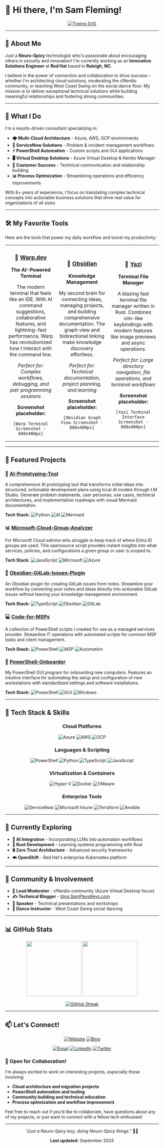 # 👋 Hi there, I'm Sam Fleming!

<div align="center">

[![Typing SVG](https://readme-typing-svg.herokuapp.com?font=Fira+Code&weight=500&size=28&pause=1000&color=2E8B57&center=true&vCenter=true&random=false&width=600&height=60&lines=Innovative+Solutions+Engineer;Multi-Cloud+Consultant;PowerShell+Enthusiast;Community+Builder)](https://git.io/typing-svg)

</div>

---

## 🚀 About Me

Just a **Neuro-Spicy** technologist who's passionate about encouraging others in security and innovation! I'm currently working as an **Innovative Solutions Engineer** at **Red Hat** based in **Raleigh, NC**.

I believe in the power of connection and collaboration to drive success – whether I'm architecting cloud solutions, moderating the r/Nerdio community, or teaching West Coast Swing on the social dance floor. My mission is to deliver exceptional technical solutions while building meaningful relationships and fostering strong communities.

---

## 💼 What I Do

I'm a results-driven consultant specializing in:

- **🌩️ Multi-Cloud Architecture** - Azure, AWS, GCP environments
- **🔧 ServiceNow Solutions** - Problem & incident management workflows  
- **⚡ PowerShell Automation** - Custom scripts and GUI applications
- **🖥️ Virtual Desktop Solutions** - Azure Virtual Desktop & Nerdio Manager
- **🎯 Customer Success** - Technical communication and relationship building
- **📊 Process Optimization** - Streamlining operations and efficiency improvements

With 6+ years of experience, I focus on translating complex technical concepts into actionable business solutions that drive real value for organizations of all sizes.

---

## 🛠️ My Favorite Tools

Here are the tools that power my daily workflow and boost my productivity:

<table>
<tr>
<td width="33%" align="center">

### 🚀 [Warp.dev](https://warp.dev)
**The AI-Powered Terminal**

The modern terminal that feels like an IDE. With AI command suggestions, collaborative features, and lightning-fast performance, Warp has revolutionized how I interact with the command line.

*Perfect for: Complex workflows, debugging, and pair programming sessions*

**Screenshot placeholder:**
```
[Warp Terminal Screenshot - 800x400px]
```

</td>
<td width="33%" align="center">

### 🧠 [Obsidian](https://obsidian.md)
**Knowledge Management**

My second brain for connecting ideas, managing projects, and building comprehensive documentation. The graph view and bidirectional linking make knowledge discovery effortless.

*Perfect for: Technical documentation, project planning, and learning*

**Screenshot placeholder:**
```
[Obsidian Graph View Screenshot - 800x400px]
```

</td>
<td width="33%" align="center">

### 📁 [Yazi](https://yazi-rs.github.io/)
**Terminal File Manager**

A blazing fast terminal file manager written in Rust. Combines vim-like keybindings with modern features like image previews and async operations.

*Perfect for: Large directory navigation, file operations, and terminal workflows*

**Screenshot placeholder:**
```
[Yazi Terminal Interface Screenshot - 800x400px]
```

</td>
</tr>
</table>

---

## 🎯 Featured Projects

### 🤖 [AI-Prototyping-Tool](https://github.com/SamPlaysKeys/AI-Prototyping-Tool)
A comprehensive AI prototyping tool that transforms initial ideas into structured, actionable development plans using local AI models through LM Studio. Generate problem statements, user personas, use cases, technical architectures, and implementation roadmaps with visual Mermaid documentation.

**Tech Stack:** ![Python](https://img.shields.io/badge/-Python-3776AB?style=flat&logo=python&logoColor=white) ![AI](https://img.shields.io/badge/-AI-FF6B6B?style=flat) ![Mermaid](https://img.shields.io/badge/-Mermaid-FF3670?style=flat&logo=mermaid&logoColor=white)

### 📊 [Microsoft-Cloud-Group-Analyzer](https://github.com/SamPlaysKeys/Microsoft-Cloud-Group-Analyzer)
For Microsoft Cloud admins who struggle to keep track of where Entra ID groups are used. This opensource script provides instant insights into what services, policies, and configurations a given group or user is scoped to.

**Tech Stack:** ![JavaScript](https://img.shields.io/badge/-JavaScript-F7DF1E?style=flat&logo=javascript&logoColor=black) ![Microsoft](https://img.shields.io/badge/-Microsoft-0078D4?style=flat&logo=microsoft&logoColor=white) ![Azure](https://img.shields.io/badge/-Azure-0078D4?style=flat&logo=microsoftazure&logoColor=white)

### 📝 [Obsidian-GitLab-Issues-Plugin](https://github.com/SamPlaysKeys/Obsidian-Gitlab-Issues-Plugin)
An Obsidian plugin for creating GitLab issues from notes. Streamline your workflow by converting your notes and ideas directly into actionable GitLab issues without leaving your knowledge management environment.

**Tech Stack:** ![TypeScript](https://img.shields.io/badge/-TypeScript-3178C6?style=flat&logo=typescript&logoColor=white) ![Obsidian](https://img.shields.io/badge/-Obsidian-7C3AED?style=flat&logo=obsidian&logoColor=white) ![GitLab](https://img.shields.io/badge/-GitLab-FC6D26?style=flat&logo=gitlab&logoColor=white)

### 💻 [Code-for-MSPs](https://github.com/SamPlaysKeys/Code-for-MSPs)
A collection of PowerShell scripts I created for use as a managed services provider. Streamline IT operations with automated scripts for common MSP tasks and client management.

**Tech Stack:** ![PowerShell](https://img.shields.io/badge/-PowerShell-5391FE?style=flat&logo=powershell&logoColor=white) ![MSP](https://img.shields.io/badge/-MSP-0066CC?style=flat) ![Automation](https://img.shields.io/badge/-Automation-28A745?style=flat)

### 🔧 [PowerShell-Onboarder](https://github.com/SamPlaysKeys/Powershell-Onboarder)
My PowerShell GUI program for onboarding new computers. Features an intuitive interface for automating the setup and configuration of new workstations with standardized settings and software installations.

**Tech Stack:** ![PowerShell](https://img.shields.io/badge/-PowerShell-5391FE?style=flat&logo=powershell&logoColor=white) ![GUI](https://img.shields.io/badge/-GUI-FF9900?style=flat) ![Windows](https://img.shields.io/badge/-Windows-0078D6?style=flat&logo=windows&logoColor=white)

---

## 🔧 Tech Stack & Skills

<div align="center">

### Cloud Platforms
![Azure](https://img.shields.io/badge/-Azure-0078D4?style=for-the-badge&logo=microsoftazure&logoColor=white)
![AWS](https://img.shields.io/badge/-AWS-FF9900?style=for-the-badge&logo=amazonaws&logoColor=white)
![GCP](https://img.shields.io/badge/-Google_Cloud-4285F4?style=for-the-badge&logo=googlecloud&logoColor=white)

### Languages & Scripting
![PowerShell](https://img.shields.io/badge/-PowerShell-5391FE?style=for-the-badge&logo=powershell&logoColor=white)
![Python](https://img.shields.io/badge/-Python-3776AB?style=for-the-badge&logo=python&logoColor=white)
![TypeScript](https://img.shields.io/badge/-TypeScript-3178C6?style=for-the-badge&logo=typescript&logoColor=white)
![JavaScript](https://img.shields.io/badge/-JavaScript-F7DF1E?style=for-the-badge&logo=javascript&logoColor=black)

### Virtualization & Containers
![Hyper-V](https://img.shields.io/badge/-Hyper--V-0078D4?style=for-the-badge&logo=microsoft&logoColor=white)
![Docker](https://img.shields.io/badge/-Docker-2496ED?style=for-the-badge&logo=docker&logoColor=white)
![VMware](https://img.shields.io/badge/-VMware-607078?style=for-the-badge&logo=vmware&logoColor=white)

### Enterprise Tools
![ServiceNow](https://img.shields.io/badge/-ServiceNow-81B5A1?style=for-the-badge&logo=servicenow&logoColor=white)
![Microsoft Intune](https://img.shields.io/badge/-Microsoft_Intune-0078D4?style=for-the-badge&logo=microsoft&logoColor=white)
![Terraform](https://img.shields.io/badge/-Terraform-623CE4?style=for-the-badge&logo=terraform&logoColor=white)
![Ansible](https://img.shields.io/badge/-Ansible-EE0000?style=for-the-badge&logo=ansible&logoColor=white)

</div>

---

## 🌱 Currently Exploring

- **🤖 AI Integration** - Incorporating LLMs into automation workflows
- **🦀 Rust Development** - Learning systems programming with Rust
- **🔒 Zero Trust Architecture** - Advanced security frameworks
- **☁️ OpenShift** - Red Hat's enterprise Kubernetes platform

---

## 🤝 Community & Involvement

- **🎯 Lead Moderator** - r/Nerdio community (Azure Virtual Desktop focus)
- **✍️ Technical Blogger** - [blog.SamPlaysKeys.com](https://blog.SamPlaysKeys.com)
- **🎤 Speaker** - Technical presentations and workshops
- **💃 Dance Instructor** - West Coast Swing social dancing

---

## 📊 GitHub Stats

<div align="center">

<img height="180em" src="https://github-readme-stats.vercel.app/api?username=SamPlaysKeys&show_icons=true&hide_border=true&count_private=true&theme=github_dark&bg_color=0d1117" />

<img height="180em" src="https://github-readme-stats.vercel.app/api/top-langs/?username=SamPlaysKeys&layout=compact&hide_border=true&theme=github_dark&bg_color=0d1117" />

</div>

<div align="center">

[![GitHub Streak](https://streak-stats.demolab.com?user=SamPlaysKeys&theme=github-dark-blue&hide_border=true)](https://git.io/streak-stats)

</div>

---

## 📫 Let's Connect!

<div align="center">

[![Website](https://img.shields.io/badge/🌐_Website-SamPlaysKeys.com-blue?style=for-the-badge)](https://SamPlaysKeys.com)
[![Blog](https://img.shields.io/badge/📝_Blog-blog.SamPlaysKeys.com-green?style=for-the-badge)](https://blog.SamPlaysKeys.com)

[![Email](https://img.shields.io/badge/📧_Email-info@samplayskeys.com-red?style=for-the-badge)](mailto:info@samplayskeys.com)
[![LinkedIn](https://img.shields.io/badge/💼_LinkedIn-SamPlaysKeys-0077B5?style=for-the-badge&logo=linkedin)](https://linkedin.com/in/samplayskeys)
[![Twitter](https://img.shields.io/badge/🐦_Twitter-@SamPlaysKeys-1DA1F2?style=for-the-badge&logo=twitter&logoColor=white)](https://twitter.com/SamPlaysKeys)

</div>

### 🤝 Open for Collaboration!

I'm always excited to work on interesting projects, especially those involving:
- **Cloud architecture and migration projects**
- **PowerShell automation and tooling**
- **Community building and technical education**
- **Process optimization and workflow improvement**

Feel free to reach out if you'd like to collaborate, have questions about any of my projects, or just want to connect with a fellow tech enthusiast!

---

<div align="center">

*"Just a Neuro-Spicy boy, doing Neuro-Spicy things."* 🧠✨

**Last updated:** September 2024

</div>

<!-- 
Todo for future updates:
- Add screenshots for favorite tools section
- Update stats and project descriptions regularly
- Add new projects as they're created
- Update experience section with new roles
-->
